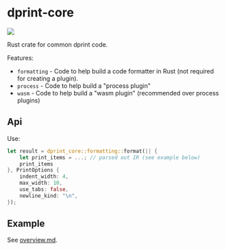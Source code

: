 # dprint-core

[![](https://img.shields.io/crates/v/dprint-core.svg)](https://crates.io/crates/dprint-core)

Rust crate for common dprint code.

Features:

- `formatting` - Code to help build a code formatter in Rust (not required for creating a plugin).
- `process` - Code to help build a "process plugin"
- `wasm` - Code to help build a "wasm plugin" (recommended over process plugins)

## Api

Use:

<!-- dprint-ignore -->
```rust
let result = dprint_core::formatting::format(|| {
    let print_items = ...; // parsed out IR (see example below)
    print_items
}, PrintOptions {
    indent_width: 4,
    max_width: 10,
    use_tabs: false,
    newline_kind: "\n",
});
```

## Example

See [overview.md](../../docs/overview.md).
